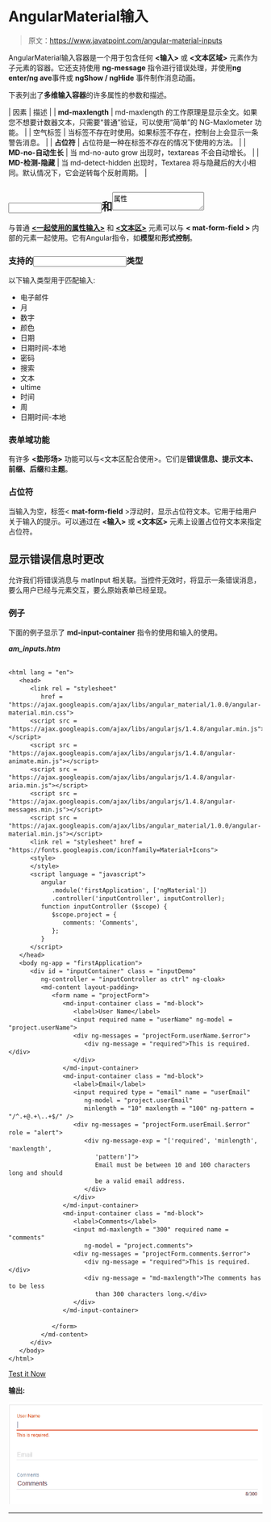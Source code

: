# AngularMaterial输入

> 原文：<https://www.javatpoint.com/angular-material-inputs>

AngularMaterial输入容器是一个用于包含任何 **<输入>** 或 **<文本区域>** 元素作为子元素的容器。它还支持使用 **ng-message** 指令进行错误处理，并使用**ng enter/ng ave**事件或 **ngShow / ngHide** 事件制作消息动画。

下表列出了**多维输入容器**的许多属性的参数和描述。

| 因素 | 描述 |
| **md-maxlength** | md-maxlength 的工作原理是显示全文。如果您不想要计数器文本，只需要“普通”验证，可以使用“简单”的 NG-Maxlometer 功能。 |
| 空气标签 | 当标签不存在时使用。如果标签不存在，控制台上会显示一条警告消息。 |
| **占位符** | 占位符是一种在标签不存在的情况下使用的方法。 |
| **MD-no-自动生长** | 当 md-no-auto grow 出现时，textareas 不会自动增长。 |
| **MD-检测-隐藏** | 当 md-detect-hidden 出现时，Textarea 将与隐藏后的大小相同。默认情况下，它会逆转每个反射周期。 |

## <input>和<textarea>属性</textarea>

与普通 [**<一起使用的属性输入>**](https://www.javatpoint.com/html-input-tag) 和 [**<文本区>**](https://www.javatpoint.com/html-textarea) 元素可以与 **< mat-form-field >** 内部的元素一起使用。它有Angular指令，如**模型**和**形式控制**。

### 支持的<input>类型

以下输入类型用于匹配输入:

*   电子邮件
*   月
*   数字
*   颜色
*   日期
*   日期时间-本地
*   密码
*   搜索
*   文本
*   ultime
*   时间
*   周
*   日期时间-本地

### 表单域功能

有许多 **<垫形场>** 功能可以与<文本区配合使用>。它们是**错误信息、提示文本、前缀、后缀**和**主题**。

### 占位符

当输入为空，标签< **mat-form-field** >浮动时，显示占位符文本。它用于给用户关于输入的提示。可以通过在 **<输入>** 或 **<文本区>** 元素上设置占位符文本来指定占位符。

## 显示错误信息时更改

<mat-form-field>允许我们将错误消息与 matInput 相关联。当控件无效时，将显示一条错误消息，要么用户已经与元素交互，要么原始表单已经呈现。</mat-form-field>

### 例子

下面的例子显示了 **md-input-container** 指令的使用和输入的使用。

***am_inputs.htm***

```

<html lang = "en">
   <head>
      <link rel = "stylesheet"
         href = "https://ajax.googleapis.com/ajax/libs/angular_material/1.0.0/angular-material.min.css">
      <script src = "https://ajax.googleapis.com/ajax/libs/angularjs/1.4.8/angular.min.js"></script>
      <script src = "https://ajax.googleapis.com/ajax/libs/angularjs/1.4.8/angular-animate.min.js"></script>
      <script src = "https://ajax.googleapis.com/ajax/libs/angularjs/1.4.8/angular-aria.min.js"></script>
      <script src = "https://ajax.googleapis.com/ajax/libs/angularjs/1.4.8/angular-messages.min.js"></script>
      <script src = "https://ajax.googleapis.com/ajax/libs/angular_material/1.0.0/angular-material.min.js"></script>
      <link rel = "stylesheet" href = "https://fonts.googleapis.com/icon?family=Material+Icons">
      <style>
      </style>
      <script language = "javascript">
         angular
            .module('firstApplication', ['ngMaterial'])
            .controller('inputController', inputController);
         function inputController ($scope) {
            $scope.project = {
               comments: 'Comments',    
            };
         }                 
      </script>     	  
   </head>
   <body ng-app = "firstApplication"> 
      <div id = "inputContainer" class = "inputDemo"
         ng-controller = "inputController as ctrl" ng-cloak>
         <md-content layout-padding>
            <form name = "projectForm">
               <md-input-container class = "md-block">
                  <label>User Name</label>
                  <input required name = "userName" ng-model = "project.userName">
                  <div ng-messages = "projectForm.userName.$error">
                     <div ng-message = "required">This is required.</div>
                  </div>
               </md-input-container>
               <md-input-container class = "md-block">
                  <label>Email</label>
                  <input required type = "email" name = "userEmail"
                     ng-model = "project.userEmail"
                     minlength = "10" maxlength = "100" ng-pattern = "/^.+@.+\..+$/" />
                  <div ng-messages = "projectForm.userEmail.$error" role = "alert">
                     <div ng-message-exp = "['required', 'minlength', 'maxlength',
                        'pattern']">
                        Email must be between 10 and 100 characters long and should
                        be a valid email address.
                     </div>
                  </div>
               </md-input-container>
               <md-input-container class = "md-block">
                  <label>Comments</label>
                  <input md-maxlength = "300" required name = "comments"
                     ng-model = "project.comments">
                  <div ng-messages = "projectForm.comments.$error">
                     <div ng-message = "required">This is required.</div>
                     <div ng-message = "md-maxlength">The comments has to be less
                        than 300 characters long.</div>
                  </div>
               </md-input-container>

            </form>
         </md-content>
      </div>
   </body>
</html>

```

[Test it Now](https://www.javatpoint.com/oprweb/test.jsp?filename=angular-material-inputs1)

**输出:**

![Angular Material Inputs](img/4121861b50c203efbe5d1636dbb96ba9.png)

* * *
